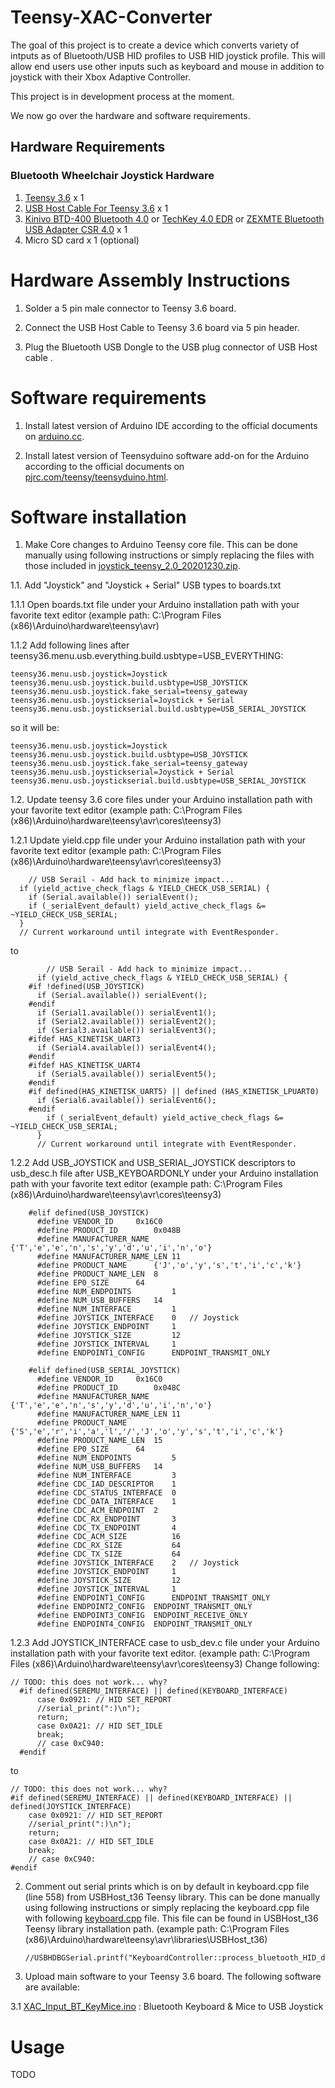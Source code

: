 #  Teensy-XAC-Converter 
The goal of this project is to create a device which converts variety of intputs as of Bluetooth/USB HID profiles to USB HID joystick profile.  This will allow end users use other inputs such as keyboard and mouse in addition to joystick with their Xbox Adaptive Controller. 

This project is in development process at the moment.

We now go over the hardware and software requirements.

## Hardware Requirements

### Bluetooth Wheelchair Joystick Hardware 

  1. [Teensy 3.6](https://www.pjrc.com/store/teensy36.html) x 1
  2. [USB Host Cable For Teensy 3.6](https://www.pjrc.com/store/cable_usb_host_t36.html) x 1
  3. [Kinivo BTD-400 Bluetooth 4.0](https://www.amazon.com/gp/product/B007Q45EF4) or [TechKey 4.0 EDR](https://www.amazon.com/gp/product/B07J5WFPXX/) or [ZEXMTE Bluetooth USB Adapter CSR 4.0](https://www.amazon.com/gp/product/B0775YF36R) x 1
  4. Micro SD card x 1 (optional)

# Hardware Assembly Instructions   

  1. Solder a 5 pin male connector to Teensy 3.6 board.

  2. Connect the USB Host Cable to Teensy 3.6 board via 5 pin header.
  
  3. Plug the Bluetooth USB Dongle to the USB plug connector of USB Host cable .
  
# Software requirements  

  1. Install latest version of Arduino IDE according to the official documents on [arduino.cc](https://www.arduino.cc/en/software).
  
  2. Install latest version of Teensyduino software add-on for the Arduino according to the official documents on [pjrc.com/teensy/teensyduino.html](https://www.pjrc.com/teensy/teensyduino.html).
  
 # Software installation 
 
1.	Make Core changes to Arduino Teensy core file. This can be done manually using following instructions or simply replacing the files with those included in [joystick_teensy_2.0_20201230.zip](https://github.com/milador/XAC-Input-Converter/raw/main/Software/Library/joystick_teensy_2.0_20201230.zip).

  1.1. Add "Joystick" and "Joystick + Serial" USB types to boards.txt
    
   1.1.1 Open boards.txt file under your Arduino installation path with your favorite text editor (example path: C:\Program Files (x86)\Arduino\hardware\teensy\avr)
  
   1.1.2 Add following lines after teensy36.menu.usb.everything.build.usbtype=USB_EVERYTHING:
   
    teensy36.menu.usb.joystick=Joystick
    teensy36.menu.usb.joystick.build.usbtype=USB_JOYSTICK
    teensy36.menu.usb.joystick.fake_serial=teensy_gateway
    teensy36.menu.usb.joystickserial=Joystick + Serial
    teensy36.menu.usb.joystickserial.build.usbtype=USB_SERIAL_JOYSTICK

   so it will be:
   
    teensy36.menu.usb.joystick=Joystick
    teensy36.menu.usb.joystick.build.usbtype=USB_JOYSTICK
    teensy36.menu.usb.joystick.fake_serial=teensy_gateway
    teensy36.menu.usb.joystickserial=Joystick + Serial
    teensy36.menu.usb.joystickserial.build.usbtype=USB_SERIAL_JOYSTICK   

  1.2.	Update teensy 3.6 core files under your Arduino installation path with your favorite text editor (example path: C:\Program Files (x86)\Arduino\hardware\teensy\avr\cores\teensy3)

   1.2.1 Update yield.cpp file under your Arduino installation path with your favorite text editor (example path: C:\Program Files (x86)\Arduino\hardware\teensy\avr\cores\teensy3)
   
    	// USB Serail - Add hack to minimize impact...
      if (yield_active_check_flags & YIELD_CHECK_USB_SERIAL) {
        if (Serial.available()) serialEvent();
        if (_serialEvent_default) yield_active_check_flags &= ~YIELD_CHECK_USB_SERIAL;
      }
      // Current workaround until integrate with EventResponder.
      
   to
      
    		// USB Serail - Add hack to minimize impact...
	      if (yield_active_check_flags & YIELD_CHECK_USB_SERIAL) {
        #if !defined(USB_JOYSTICK)
          if (Serial.available()) serialEvent();
        #endif
          if (Serial1.available()) serialEvent1();
          if (Serial2.available()) serialEvent2();
          if (Serial3.available()) serialEvent3();
        #ifdef HAS_KINETISK_UART3
          if (Serial4.available()) serialEvent4();
        #endif
        #ifdef HAS_KINETISK_UART4
          if (Serial5.available()) serialEvent5();
        #endif
        #if defined(HAS_KINETISK_UART5) || defined (HAS_KINETISK_LPUART0)
          if (Serial6.available()) serialEvent6();
        #endif
            if (_serialEvent_default) yield_active_check_flags &= ~YIELD_CHECK_USB_SERIAL;
          }
          // Current workaround until integrate with EventResponder.   
  
   1.2.2 Add USB_JOYSTICK and USB_SERIAL_JOYSTICK descriptors to usb_desc.h file after USB_KEYBOARDONLY under your Arduino installation path with your favorite text editor (example path: C:\Program Files (x86)\Arduino\hardware\teensy\avr\cores\teensy3)
   
        #elif defined(USB_JOYSTICK)
          #define VENDOR_ID		0x16C0
          #define PRODUCT_ID		0x048B
          #define MANUFACTURER_NAME	{'T','e','e','n','s','y','d','u','i','n','o'}
          #define MANUFACTURER_NAME_LEN	11
          #define PRODUCT_NAME		{'J','o','y','s','t','i','c','k'}
          #define PRODUCT_NAME_LEN	8
          #define EP0_SIZE		64
          #define NUM_ENDPOINTS         1
          #define NUM_USB_BUFFERS	14
          #define NUM_INTERFACE         1
          #define JOYSTICK_INTERFACE    0	// Joystick
          #define JOYSTICK_ENDPOINT     1
          #define JOYSTICK_SIZE         12
          #define JOYSTICK_INTERVAL     1
          #define ENDPOINT1_CONFIG      ENDPOINT_TRANSMIT_ONLY

        #elif defined(USB_SERIAL_JOYSTICK)
          #define VENDOR_ID		0x16C0
          #define PRODUCT_ID		0x048C
          #define MANUFACTURER_NAME	{'T','e','e','n','s','y','d','u','i','n','o'}
          #define MANUFACTURER_NAME_LEN	11
          #define PRODUCT_NAME		{'S','e','r','i','a','l','/','J','o','y','s','t','i','c','k'}
          #define PRODUCT_NAME_LEN	15
          #define EP0_SIZE		64
          #define NUM_ENDPOINTS         5
          #define NUM_USB_BUFFERS	14
          #define NUM_INTERFACE         3
          #define CDC_IAD_DESCRIPTOR	1
          #define CDC_STATUS_INTERFACE	0
          #define CDC_DATA_INTERFACE	1
          #define CDC_ACM_ENDPOINT	2
          #define CDC_RX_ENDPOINT       3
          #define CDC_TX_ENDPOINT       4
          #define CDC_ACM_SIZE          16
          #define CDC_RX_SIZE           64
          #define CDC_TX_SIZE           64
          #define JOYSTICK_INTERFACE    2	// Joystick
          #define JOYSTICK_ENDPOINT     1
          #define JOYSTICK_SIZE         12
          #define JOYSTICK_INTERVAL     1
          #define ENDPOINT1_CONFIG      ENDPOINT_TRANSMIT_ONLY
          #define ENDPOINT2_CONFIG	ENDPOINT_TRANSMIT_ONLY
          #define ENDPOINT3_CONFIG	ENDPOINT_RECEIVE_ONLY
          #define ENDPOINT4_CONFIG	ENDPOINT_TRANSMIT_ONLY
          
   1.2.3 Add JOYSTICK_INTERFACE case to usb_dev.c file under your Arduino installation path with your favorite text editor. (example path: C:\Program Files (x86)\Arduino\hardware\teensy\avr\cores\teensy3) Change following:
   
    // TODO: this does not work... why?
      #if defined(SEREMU_INTERFACE) || defined(KEYBOARD_INTERFACE)
          case 0x0921: // HID SET_REPORT
          //serial_print(":)\n");
          return;
          case 0x0A21: // HID SET_IDLE
          break;
          // case 0xC940:
      #endif
      
   to 
   
    // TODO: this does not work... why?
    #if defined(SEREMU_INTERFACE) || defined(KEYBOARD_INTERFACE) || defined(JOYSTICK_INTERFACE)
        case 0x0921: // HID SET_REPORT
        //serial_print(":)\n");
        return;
        case 0x0A21: // HID SET_IDLE
        break;
        // case 0xC940:
    #endif
    
2.	Comment out serial prints which is on by default in keyboard.cpp file (line 558) from USBHost_t36 Teensy library. This can be done manually using following instructions or simply replacing the keyboard.cpp file with following [keyboard.cpp](https://raw.githubusercontent.com/milador/XAC-Input-Converter/main/Software/Library/USBHost_t36/keyboard.cpp?token=ABFGPIOBQELNONIQXOIFGC276KIE6) file. This file can be found in USBHost_t36 Teensy library installation path. (example path: C:\Program Files (x86)\Arduino\hardware\teensy\avr\libraries\USBHost_t36) 

        //USBHDBGSerial.printf("KeyboardController::process_bluetooth_HID_data\n");
        
 3.	Upload main software to your Teensy 3.6 board. The following software are available:
 
  3.1 [XAC_Input_BT_KeyMice.ino](https://raw.githubusercontent.com/milador/XAC-Input-Converter/main/Software/XAC_Inputs/Bluetooth/XAC_Input_BT_KeyMice/XAC_Input_BT_KeyMice.ino?token=ABFGPIP4PXD3GN5QYPNZB6S76KJJO) : Bluetooth Keyboard & Mice to USB Joystick 

# Usage

TODO
